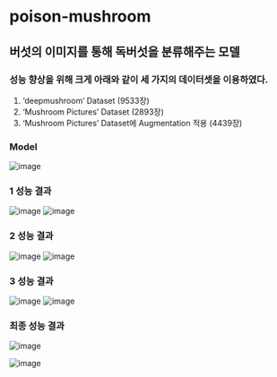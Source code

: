 # poison-mushroom
## 버섯의 이미지를 통해 독버섯을 분류해주는 모델

### 성능 향상을 위해 크게 아래와 같이 세 가지의 데이터셋을 이용하였다.
1. ‘deepmushroom’ Dataset (9533장)
2. ‘Mushroom Pictures’ Dataset (2893장)
3. ‘Mushroom Pictures’ Dataset에 Augmentation 적용 (4439장)

### Model

![image](https://user-images.githubusercontent.com/90945094/176991624-96a41f65-f791-4e93-a44d-6c34a22866c5.png)


### 1 성능 결과

![image](https://user-images.githubusercontent.com/90945094/176991667-01cfb282-d36d-44ae-afcb-d8b6222a4d4d.png)
![image](https://user-images.githubusercontent.com/90945094/176991700-f4b4a4ea-7950-441e-b072-15d19ccb7e39.png)


### 2 성능 결과
![image](https://user-images.githubusercontent.com/90945094/176991709-2194e9a1-78a5-49f9-b73f-d04d0649ec7a.png)
![image](https://user-images.githubusercontent.com/90945094/176991717-8088c866-1be5-45d7-83b8-7b2f43940615.png)


### 3 성능 결과
![image](https://user-images.githubusercontent.com/90945094/176991720-4d9fd33e-8ee4-4daf-9f8e-c7f4ec28c3b0.png)
![image](https://user-images.githubusercontent.com/90945094/176991734-133da84a-83c8-48ff-a985-423b5db9efa5.png)


### 최종 성능 결과
![image](https://user-images.githubusercontent.com/90945094/176991755-f4cd0b9a-aa02-407b-947d-3c5351e5e99d.png)

![image](https://user-images.githubusercontent.com/90945094/176991782-5107d798-ebfd-4c09-a6b3-f9c86813dd9b.png)
